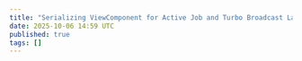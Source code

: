 ```yaml
---
title: "Serializing ViewComponent for Active Job and Turbo Broadcast Later"
date: 2025-10-06 14:59 UTC
published: true
tags: []
---
```




<blockquote markdown="1">



</blockquote>

